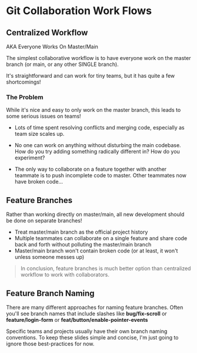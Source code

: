 # Git Collaboration Work Flows

## Centralized Workflow

AKA Everyone Works On Master/Main

The simplest collaborative workflow is to have everyone work on the master branch (or main, or any other SINGLE branch).

It's straightforward and can work for tiny teams, but it has quite a few shortcomings!

### The Problem

While it's nice and easy to only work on the master branch, this leads to some serious issues on teams!

- Lots of time spent resolving conflicts and merging code, especially as team size scales up.

- No one can work on anything without disturbing the main codebase. How do you try adding something radically different in? How do you experiment?

- The only way to collaborate on a feature together with another teammate is to push incomplete code to master. Other teammates now have broken code...

## Feature Branches

Rather than working directly on master/main, all new development should be done on separate branches!

- Treat master/main branch as the official project history
- Multiple teammates can collaborate on a single feature and share code back and forth without polluting the master/main branch
- Master/main branch won't contain broken code (or at least, it won't unless someone messes up)

> In conclusion, feature branches is much better option than centralized workflow to work with collaborators.

## Feature Branch Naming

There are many different approaches for naming feature branches. Often you'll see branch names that include slashes like **bug/fix-scroll** or **feature/login-form** or **feat/button/enable-pointer-events**

Specific teams and projects usually have their own branch naming conventions. To keep these slides simple and concise, I'm just going to ignore those best-practices for now.
